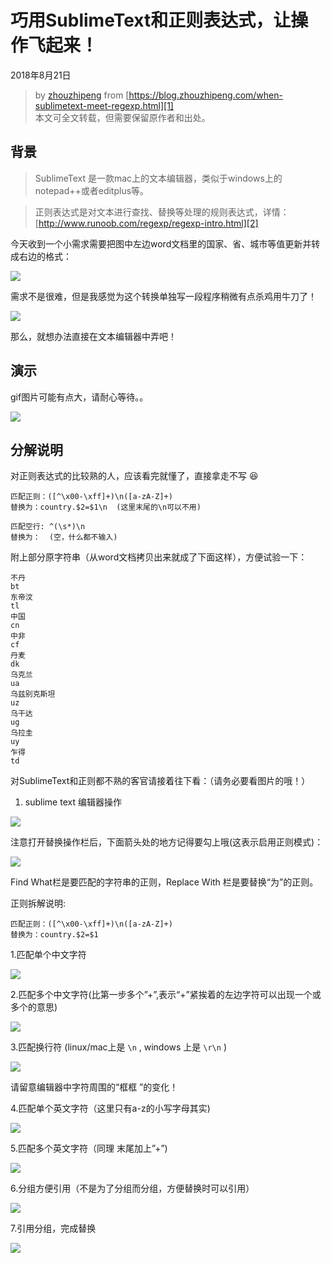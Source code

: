 # 巧用SublimeText和正则表达式，让操作飞起来！

 2018年8月21日 

> by [zhouzhipeng][0] from [https://blog.zhouzhipeng.com/when-sublimetext-meet-regexp.html][1]  
本文可全文转载，但需要保留原作者和出处。 

## 背景 

> SublimeText 是一款mac上的文本编辑器，类似于windows上的notepad++或者editplus等。

> 正则表达式是对文本进行查找、替换等处理的规则表达式，详情：[http://www.runoob.com/regexp/regexp-intro.html][2]

今天收到一个小需求需要把图中左边word文档里的国家、省、城市等值更新并转成右边的格式：

![][3]

需求不是很难，但是我感觉为这个转换单独写一段程序稍微有点杀鸡用牛刀了！

![][4]

那么，就想办法直接在文本编辑器中弄吧！

## 演示 

gif图片可能有点大，请耐心等待。。

![][5]

## 分解说明 

对正则表达式的比较熟的人，应该看完就懂了，直接拿走不写 😆

    匹配正则：([^\x00-\xff]+)\n([a-zA-Z]+)
    替换为：country.$2=$1\n  (这里末尾的\n可以不用)
    
    匹配空行: ^(\s*)\n  
    替换为：  (空，什么都不输入)
    

附上部分原字符串（从word文档拷贝出来就成了下面这样），方便试验一下：

    不丹
    bt
    东帝汶
    tl
    中国
    cn
    中非
    cf
    丹麦
    dk
    乌克兰
    ua
    乌兹别克斯坦
    uz
    乌干达
    ug
    乌拉圭
    uy
    乍得
    td
    

对SublimeText和正则都不熟的客官请接着往下看：（请务必要看图片的哦！）

1. sublime text 编辑器操作 

![][6]

注意打开替换操作栏后，下面箭头处的地方记得要勾上哦(这表示启用正则模式)：

![][7]

Find What栏是要匹配的字符串的正则，Replace With 栏是要替换“为”的正则。

正则拆解说明:

    匹配正则：([^\x00-\xff]+)\n([a-zA-Z]+)
    替换为：country.$2=$1
    

1.匹配单个中文字符

![][8]

2.匹配多个中文字符(比第一步多个”+”,表示“+”紧挨着的左边字符可以出现一个或多个的意思)

![][9]

3.匹配换行符 (linux/mac上是 `\n` , windows 上是 `\r\n` )

![][10]

请留意编辑器中字符周围的“框框 ”的变化！

4.匹配单个英文字符（这里只有a-z的小写字母其实)

![][11]

5.匹配多个英文字符（同理 末尾加上”+”)

![][12]

6.分组方便引用（不是为了分组而分组，方便替换时可以引用）

![][13]

7.引用分组，完成替换

![][14]

[0]: https://blog.zhouzhipeng.com
[1]: https://blog.zhouzhipeng.com/when-sublimetext-meet-regexp.html
[2]: http://www.runoob.com/regexp/regexp-intro.html
[3]: ../img/巧用sublimetext和正则说明图_03副本.png
[4]: ../img/杀鸡用牛刀.jpg
[5]: ../img/巧用sublimetext和正则图解演示.gif
[6]: ../img/WX20180821-140310@2x.png
[7]: ../img/WX20180821-140848@2x.png
[8]: ../img/WX20180821-141538@2x.png
[9]: ../img/WX20180821-141554@2x.png
[10]: ../img/WX20180821-141615@2x.png
[11]: ../img/WX20180821-141652@2x.png
[12]: ../img/WX20180821-141735@2x.png
[13]: ../img/WX20180821-142203@2x.png
[14]: ../img/WX20180821-142255@2x.png